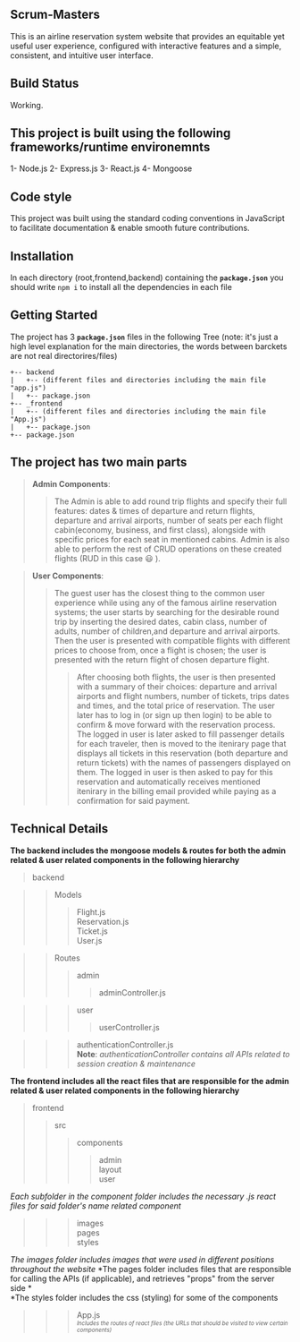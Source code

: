 ## Scrum-Masters

This is an airline reservation system website that provides an equitable yet useful user experience, configured with interactive features and a simple, consistent, and intuitive user interface.

## Build Status
Working.

## This project is built using the following frameworks/runtime environemnts
1- Node.js
2- Express.js
3- React.js
4- Mongoose

## Code style 
This project was built using the standard coding conventions in JavaScript to facilitate documentation & enable smooth future contributions.

## Installation
In each directory (root,frontend,backend) containing the **`package.json`** you should write `npm i` to install all the dependencies in each file  

## Getting Started

The project has 3 **`package.json`** files in the following Tree (note: it's just a high level explanation for the main directories, the words between barckets are not real directorires/files)

```
+-- backend
|   +-- (different files and directories including the main file "app.js") 
|   +-- package.json
+-- _frontend
|   +-- (different files and directories including the main file "App.js")
|   +-- package.json
+-- package.json

```
## The project has two main parts 
>**Admin Components**:
>>The Admin is able to add round trip flights and specify their full features: dates & times of departure and return flights, departure and arrival airports, number of seats per each flight cabin(economy, business, and first class), alongside with specific prices for each seat in mentioned cabins. 
Admin is also able to perform the rest of CRUD operations on these created flights (RUD in this case :smiley: ). 

>**User Components**:
>>The guest user has the closest thing to the common user experience while using any of the famous airline reservation systems; the user starts by searching for the desirable round trip by inserting the desired dates, cabin class, number of adults, number of children,and departure and arrival airports. Then the user is presented with compatible flights with different prices to choose from, once a flight is chosen; the user is presented with the return flight of chosen departure flight. 
>>>After choosing both flights, the user is then presented with a summary of their choices: departure and arrival airports and flight numbers, number of tickets, trips dates and times, and the total price of reservation. The user later has to log in (or sign up then login) to be able to confirm & move forward with the reservation process. 
>The logged in user is later asked to fill passenger details for each traveler, then is moved to the itenirary page that displays all tickets in this reservation (both departure and return tickets) with the names of passengers displayed on them. The logged in user is then asked to pay for this reservation and automatically receives mentioned itenirary in the billing email provided while paying as a confirmation for said payment.
>

## Technical Details
**The backend includes the mongoose models & routes for both the admin related & user related components in the following hierarchy**
>backend

>> Models 
>>>Flight.js  
>>>Reservation.js  
>>>Ticket.js  
>>>User.js

>>Routes
>>>admin   
>>>>adminController.js

>>> user  
>>>> userController.js

>>>authenticationController.js  
>>>**Note**: *authenticationController contains all APIs related to session creation & maintenance*  
>
**The frontend includes all the react files that are responsible for the  admin related & user related components in the following hierarchy**
>frontend  
>>src  
>>>components  
>>>>admin  
>>>>layout  
>>>>user  

*Each subfolder in the component folder includes the necessary .js react files for said folder's name related component* 

>>>images  
>>>pages  
>>>styles

 

*The images folder includes images that were used in different positions throughout the website*
*The pages folder includes files that are responsible for calling the APIs (if applicable), and retrieves "props" from the server side *  
*The styles folder includes the css (styling) for some of the components
>>>App.js  
<font size='0.75'>*Includes the routes of react files (the URLs that should be visited to view certain components)*</font>






  





